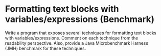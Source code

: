 # Formatting text blocks with variables/expressions (Benchmark)
Write a program that exposes several techniques for formatting text blocks with variables/expressions. Comment on each technique from the readability perspective. Also, provide a Java Microbenchmark Harness (JMH) benchmark for these techniques.